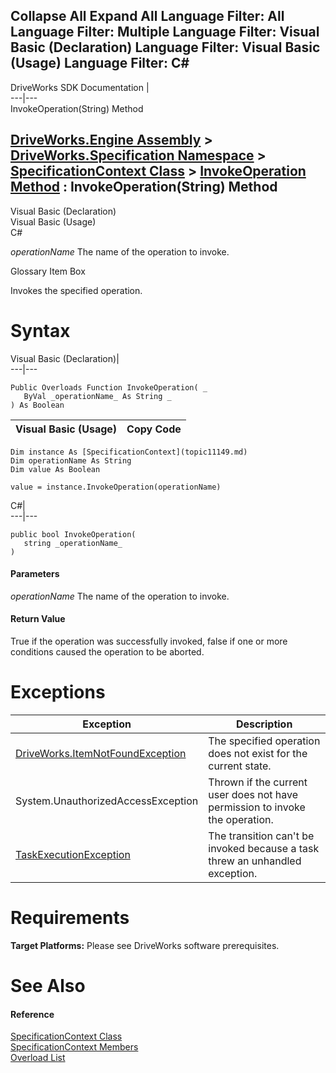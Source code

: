 Collapse All Expand All Language Filter: All  Language Filter: Multiple  Language Filter: Visual Basic (Declaration) Language Filter: Visual Basic (Usage) Language Filter: C#  
---  
DriveWorks SDK Documentation  |   
---|---  
InvokeOperation(String) Method   
  
[DriveWorks.Engine Assembly](topic2156.md) > [DriveWorks.Specification Namespace](topic10764.md) > [SpecificationContext Class](topic11149.md) > [InvokeOperation Method](topic11170.md) : InvokeOperation(String) Method  
---  
  
Visual Basic (Declaration)    
Visual Basic (Usage)    
C# 

_operationName_
    The name of the operation to invoke.

Glossary Item Box

Invokes the specified operation. 

# Syntax

Visual Basic (Declaration)|   
---|---  
      
    
    Public Overloads Function InvokeOperation( _
       ByVal _operationName_ As String _
    ) As Boolean  
  
Visual Basic (Usage)| Copy Code  
---|---  
      
    
    Dim instance As [SpecificationContext](topic11149.md)
    Dim operationName As String
    Dim value As Boolean
     
    value = instance.InvokeOperation(operationName)  
  
C#|   
---|---  
      
    
    public bool InvokeOperation( 
       string _operationName_
    )  
  
#### Parameters

 _operationName_
    The name of the operation to invoke.

#### Return Value

True if the operation was successfully invoked, false if one or more conditions caused the operation to be aborted.

# Exceptions

Exception| Description  
---|---  
[DriveWorks.ItemNotFoundException](topic3571.md)| The specified operation does not exist for the current state.  
System.UnauthorizedAccessException| Thrown if the current user does not have permission to invoke the operation.  
[TaskExecutionException](topic11683.md)| The transition can't be invoked because a task threw an unhandled exception.  
  
# Requirements

**Target Platforms:** Please see DriveWorks software prerequisites.

# See Also

#### Reference

[SpecificationContext Class](topic11149.md)   
[SpecificationContext Members](topic11150.md)   
[Overload List](topic11170.md)


